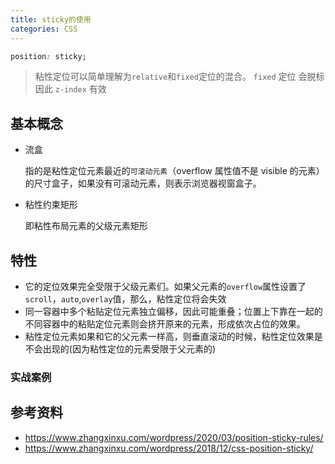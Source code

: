 ```yaml
---
title: sticky的使用
categories: CSS
---
```


```css
position: sticky;
```

> 粘性定位可以简单理解为`relative`和`fixed`定位的混合。
> `fixed` 定位 会脱标 因此 `z-index` 有效

## 基本概念

- 流盒

  指的是粘性定位元素最近的`可滚动元素`（overflow 属性值不是 visible 的元素）的尺寸盒子，如果没有可滚动元素，则表示浏览器视窗盒子。

- 粘性约束矩形

  即粘性布局元素的父级元素矩形

## 特性

- 它的定位效果完全受限于父级元素们。如果父元素的`overflow`属性设置了`scroll`，`auto`,`overlay`值，那么，粘性定位将会失效
- 同一容器中多个粘贴定位元素独立偏移，因此可能重叠；位置上下靠在一起的不同容器中的粘贴定位元素则会挤开原来的元素，形成依次占位的效果。
- 粘性定位元素如果和它的父元素一样高，则垂直滚动的时候，粘性定位效果是不会出现的(因为粘性定位的元素受限于父元素的)

### 实战案例

## 参考资料

- https://www.zhangxinxu.com/wordpress/2020/03/position-sticky-rules/
- https://www.zhangxinxu.com/wordpress/2018/12/css-position-sticky/
